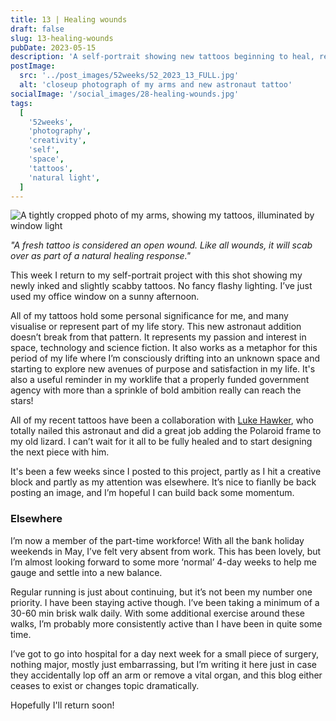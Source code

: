 ```yaml
---
title: 13 | Healing wounds
draft: false
slug: 13-healing-wounds
pubDate: 2023-05-15
description: 'A self-portrait showing new tattoos beginning to heal, reflecting on creativity and the healing process.'
postImage:
  src: '../post_images/52weeks/52_2023_13_FULL.jpg'
  alt: 'closeup photograph of my arms and new astronaut tattoo'
socialImage: '/social_images/28-healing-wounds.jpg'
tags:
  [
    '52weeks',
    'photography',
    'creativity',
    'self',
    'space',
    'tattoos',
    'natural light',
  ]
---
```


![A tightly cropped photo of my arms, showing my tattoos, illuminated by window light](../post_images/52weeks/52_2023_13_FULL.jpg)

_"A fresh tattoo is considered an open wound. Like all wounds, it will scab over as part of a natural healing response."_

This week I return to my self-portrait project with this shot showing my newly inked and slightly scabby tattoos. No fancy flashy lighting. I’ve just used my office window on a sunny afternoon.

All of my tattoos hold some personal significance for me, and many visualise or represent part of my life story. This new astronaut addition doesn’t break from that pattern. It represents my passion and interest in space, technology and science fiction. It also works as a metaphor for this period of my life where I’m consciously drifting into an unknown space and starting to explore new avenues of purpose and satisfaction in my life. It's also a useful reminder in my worklife that a properly funded government agency with more than a sprinkle of bold ambition really can reach the stars!

All of my recent tattoos have been a collaboration with [Luke Hawker](https://www.instagram.com/hawkertattoo/), who totally nailed this astronaut and did a great job adding the Polaroid frame to my old lizard. I can’t wait for it all to be fully healed and to start designing the next piece with him.

It's been a few weeks since I posted to this project, partly as I hit a creative block and partly as my attention was elsewhere. It’s nice to fianlly be back posting an image, and I’m hopeful I can build back some momentum.

### Elsewhere

I’m now a member of the part-time workforce! With all the bank holiday weekends in May, I’ve felt very absent from work. This has been lovely, but I’m almost looking forward to some more ‘normal’ 4-day weeks to help me gauge and settle into a new balance.

Regular running is just about continuing, but it’s not been my number one priority. I have been staying active though. I’ve been taking a minimum of a 30-60 min brisk walk daily. With some additional exercise around these walks, I’m probably more consistently active than I have been in quite some time.

I’ve got to go into hospital for a day next week for a small piece of surgery, nothing major, mostly just embarrassing, but I’m writing it here just in case they accidentally lop off an arm or remove a vital organ, and this blog either ceases to exist or changes topic dramatically.

Hopefully I'll return soon!
